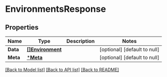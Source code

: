 # EnvironmentsResponse

## Properties
Name | Type | Description | Notes
------------ | ------------- | ------------- | -------------
**Data** | [**[]Environment**](Environment.md) |  | [optional] [default to null]
**Meta** | [***Meta**](meta.md) |  | [optional] [default to null]

[[Back to Model list]](../README.md#documentation-for-models) [[Back to API list]](../README.md#documentation-for-api-endpoints) [[Back to README]](../README.md)

